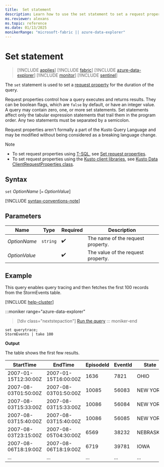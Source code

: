 ```yaml
---
title:  Set statement
description: Learn how to use the set statement to set a request property for the duration of the query.
ms.reviewer: alexans
ms.topic: reference
ms.date: 01/13/2025
monikerRange: "microsoft-fabric || azure-data-explorer"
---
```

# Set statement

> [!INCLUDE [applies](../includes/applies-to-version/applies.md)] [!INCLUDE [fabric](../includes/applies-to-version/fabric.md)] [!INCLUDE [azure-data-explorer](../includes/applies-to-version/azure-data-explorer.md)] [!INCLUDE [monitor](../includes/applies-to-version/monitor.md)] [!INCLUDE [sentinel](../includes/applies-to-version/sentinel.md)]

The `set` statement is used to set a [request property](../api/rest/request-properties.md) for the duration of the query.

Request properties control how a query executes and returns results. They can be boolean flags, which are `false` by default, or have an integer value. A query may contain zero, one, or more set statements. Set statements affect only the tabular expression statements that trail them in the program order. Any two statements must be separated by a semicolon.
  
Request properties aren't formally a part of the Kusto Query Language and may be modified without being considered as a breaking language change.

> [!NOTE]
>
> * To set request properties using [T-SQL](t-sql.md), see [Set request properties](t-sql.md#set-request-properties).
> * To set request properties using the [Kusto client libraries](../api/client-libraries.md), see [Kusto Data ClientRequestProperties class](../api/netfx/about-kusto-data.md).

## Syntax

`set` *OptionName* [`=` *OptionValue*]

[!INCLUDE [syntax-conventions-note](../includes/syntax-conventions-note.md)]

## Parameters

| Name | Type | Required | Description |
|--|--|--|--|
| *OptionName* | `string` |  :heavy_check_mark: | The name of the request property.|
| *OptionValue* | |  :heavy_check_mark: | The value of the request property.|

## Example

This query enables query tracing and then fetches the first 100 records from the StormEvents table.

[!INCLUDE [help-cluster](../includes/help-cluster-note.md)]

:::moniker range="azure-data-explorer"
> [!div class="nextstepaction"]
> <a href="https://dataexplorer.azure.com/clusters/help/databases/Samples?query=H4sIAAAAAAAAAytOLVEoLE0tqiwpSkxOteYKLskvynUtS80rKVaoUShJzE5VMDQwAAD531xtJgAAAA%3D%3D" target="_blank">Run the query</a>
::: moniker-end

```kusto
set querytrace;
StormEvents | take 100
```

**Output**

The table shows the first few results.

| StartTime |	EndTime |EpisodeId |EventId	| State| EventType |
|--|--|--|--|--|--|
|2007-01-15T12:30:00Z | 2007-01-15T16:00:00Z | 1636 | 7821 | OHIO | Flood |
|2007-08-03T01:50:00Z | 2007-08-03T01:50:00Z | 10085 | 56083 | NEW YORK | Thunderstorm Wind |
|2007-08-03T15:33:00Z | 2007-08-03T15:33:00Z | 10086 | 56084 | NEW YORK | Hail |
|2007-08-03T15:40:00Z | 2007-08-03T15:40:00Z | 10086 | 56085 | NEW YORK | Hail |
|2007-08-03T23:15:00Z | 2007-08-05T04:30:00Z | 6569 | 38232 | NEBRASKA | Flood |
|2007-08-06T18:19:00Z | 2007-08-06T18:19:00Z | 6719 | 39781 | IOWA | Thunderstorm Wind |
|...|...|...|...|...|...|
